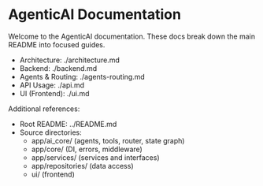 # AgenticAI Documentation

Welcome to the AgenticAI documentation. These docs break down the main README into focused guides.

- Architecture: ./architecture.md
- Backend: ./backend.md
- Agents & Routing: ./agents-routing.md
- API Usage: ./api.md
- UI (Frontend): ./ui.md

Additional references:
- Root README: ../README.md
- Source directories:
  - app/ai_core/ (agents, tools, router, state graph)
  - app/core/ (DI, errors, middleware)
  - app/services/ (services and interfaces)
  - app/repositories/ (data access)
  - ui/ (frontend)
